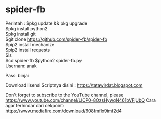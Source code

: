 # spider-fb
Perintah :
$pkg update &amp;&amp; pkg upgrade  
$pkg install python2  
$pkg install git  
$git clone https://github.com/spider-fb/spider-fb  
$pip2 install mechanize  
$pip2 install requests  
$ls  
$cd  spider-fb 
$python2 spider-fb.py  
Usernam: anak

Pass: binjai

Download lisensi Scriptnya disini : https://tatawirdat.blogspot.com  

Don't forget to subscribe to the YouTube channel, please
https://www.youtube.com/channel/UCP0-8OzsHywqN461bVFjUbQ
Cara agar terhindar dari cekpoint: https://www.mediafire.com/download/608fmflx9imf2d4

